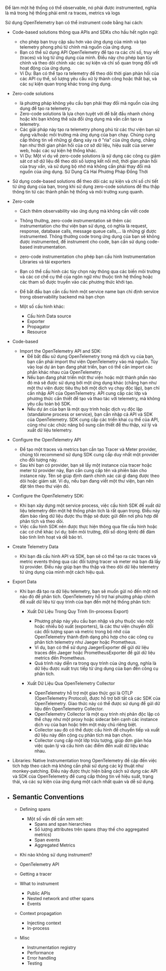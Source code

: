 Để làm một hệ thống có thể observable, nó phải được instrumented, nghĩa là mã trong hệ thống phải emit ra traces, metrics và logs

Sử dụng OpenTelemetry bạn có thể instrument code bằng hai cách:

- Code-based solutions thông qua  APIs and SDKs cho hầu hết ngôn ngữ:
  - cho phép bạn truy cập sâu hơn vào ứng dụng của mình và tạo telemetry phong phú từ chính mã nguồn của ứng dụng.
  - Bạn có thể sử dụng API OpenTelemetry để tạo ra các chỉ số, truy vết (traces) và log từ ứng dụng của mình. Điều này cho phép bạn tùy chỉnh và theo dõi chính xác các sự kiện và chỉ số quan trọng đối với hoạt động của ứng dụng.
  - Ví Dụ: Bạn có thể tạo ra telemetry để theo dõi thời gian phản hồi của các API cụ thể, số lượng yêu cầu xử lý thành công hoặc thất bại, và các sự kiện quan trọng khác trong ứng dụng.
- Zero-code solutions
  - là phương pháp không yêu cầu bạn phải thay đổi mã nguồn của ứng dụng để tạo ra telemetry.
  - Zero-code solutions là lựa chọn tuyệt vời để bắt đầu nhanh chóng hoặc khi bạn không thể sửa đổi ứng dụng mà vẫn cần tạo ra telemetry.
  - Các giải pháp này tạo ra telemetry phong phú từ các thư viện bạn sử dụng và/hoặc môi trường mà ứng dụng của bạn chạy. Chúng cung cấp thông tin về những gì đang xảy ra ở "rìa" của ứng dụng, chẳng hạn như thời gian phản hồi của cơ sở dữ liệu, hiệu suất của server web, hoặc các sự kiện hệ thống khác.
  - Ví Dụ: Một ví dụ về zero-code solutions là sử dụng các công cụ giám sát cơ sở dữ liệu để theo dõi số lượng kết nối mở, thời gian phản hồi của truy vấn, và sử dụng bộ nhớ mà không cần phải thay đổi mã nguồn của ứng dụng.
Sử Dụng Cả Hai Phương Pháp Đồng Thời
- Sử dụng code-based solutions để theo dõi các sự kiện và chỉ số chi tiết từ ứng dụng của bạn, trong khi sử dụng zero-code solutions để thu thập thông tin từ các thành phần hệ thống và môi trường xung quanh.

- Zero-code

  - Cách thêm observability vào ứng dụng mà không cần viết code

  - Thông thường, zero-code instrumentation sẽ thêm các instrumentation cho thư viện bạn sử dụng, có nghĩa là request, response,  database calls, message queue calls,... là những gì được instrumented. Thông thường code trong ứng dụng của bạn sẽ không được instrumented, để instrument cho code, bạn cần sử dụng code-based instrumentation.

  - zero-code instrumentation cho phép bạn cấu hình  Instrumentation Libraries và tải exporters
  - Bạn có thể cấu hình các tùy chọn này thông qua các biến môi trường và các cơ chế cụ thể của ngôn ngữ như thuộc tính hệ thống hoặc các tham số được truyền vào các phương thức khởi tạo.
  - Để bắt đầu bạn cần cấu hình một service name bạn chỉ định service trong observability backend mà bạn chọn
  - Một số cấu hình khác:
    - Cấu hình Data source
    - Exporter
    - Propagator
    - Resource

- Code-based
  - Import the OpenTelemetry API and SDK:
    - Để bắt đầu sử dụng OpenTelemetry trong mã dịch vụ của bạn, bạn cần phải import thư viện OpenTelemetry vào mã nguồn. Tùy vào loại dự án bạn đang phát triển, bạn có thể cần import các phần khác nhau của OpenTelemetry.
    - Nếu bạn đang phát triển một thư viện hoặc một thành phần nào đó mà sẽ được sử dụng bởi một ứng dụng khác (chẳng hạn như một thư viện được tiêu thụ bởi một dịch vụ chạy độc lập), bạn chỉ cần nhập API của OpenTelemetry. API cung cấp các lớp và phương thức cần thiết để tạo và thao tác với telemetry, mà không yêu cầu toàn bộ SDK.
    - Nếu dự án của bạn là một quy trình hoặc dịch vụ độc lập (standalone process or service), bạn cần nhập cả API và SDK của OpenTelemetry. SDK cung cấp các triển khai cụ thể của API, cũng như các chức năng bổ sung cần thiết để thu thập, xử lý và xuất dữ liệu telemetry.

- Configure the OpenTelemetry API
  - Để tạo một traces và metrics bạn cần tạo Tracer và Meter provider, chúng tôi recommend sử dụng SDK cung cấp duy nhất một provider cho đối tượng này.
  - Sau khi bạn có provider, bạn sẽ lấy một instance của tracer hoặc meter từ provider này, Bạn cần cung cấp tên và phiên bản cho instance này. Tên sẽ giúp định danh chính xác cái gì đang được theo dõi hoặc giám sát. Ví dụ, nếu bạn đang viết một thư viện, bạn nên đặt tên theo thư viện đó.
- Configure the OpenTelemetry SDK:
  - Khi bạn xây dựng một service process, việc cấu hình SDK để xuất dữ liệu telemetry đến một hệ thống phân tích là rất quan trọng. Điều này đảm bảo rằng dữ liệu được thu thập sẽ được gửi đến nơi phù hợp để phân tích và theo dõi.
  - Việc cấu hình SDK nên được thực hiện thông qua file cấu hình hoặc các cơ chế khác (ví dụ: biến môi trường, đối số
  dòng lệnh) để đảm bảo tính linh hoạt và dễ bảo trì.

- Create Telemetry Data
  - Khi bạn đã cấu hình API và SDK, bạn sẽ có thể tạo ra các traces và metric events thông qua các đối tượng tracer và meter mà bạn đã lấy từ provider. Điều này giúp bạn thu thập và theo dõi dữ liệu telemetry từ ứng dụng của mình một cách hiệu quả.
- Export Data
  - Khi bạn đã tạo ra dữ liệu telemetry, bạn sẽ muốn gửi nó đến một nơi nào đó để phân tích. OpenTelemetry hỗ trợ hai phương pháp chính để xuất dữ liệu từ quy trình của bạn đến một hệ thống phân tích:
    - Xuất Dữ Liệu Trong Quy Trình (In-process Export)
      - Phương pháp này yêu cầu bạn nhập và phụ thuộc vào một hoặc nhiều bộ xuất (exporters), là các thư viện chuyển đổi các đối tượng span và metric trong bộ nhớ của OpenTelemetry thành định dạng phù hợp cho các công cụ phân tích telemetry như Jaeger hoặc Prometheus.
      - Ví dụ, bạn có thể sử dụng JaegerExporter để gửi dữ liệu traces đến Jaeger hoặc PrometheusExporter để gửi dữ liệu metrics đến Prometheus.
      - Quá trình này diễn ra trong quy trình của ứng dụng, nghĩa là dữ liệu được xuất trực tiếp từ ứng dụng của bạn đến công cụ phân tích.

    - Xuất Dữ Liệu Qua OpenTelemetry Collector
      - OpenTelemetry hỗ trợ một giao thức gọi là OTLP (OpenTelemetry Protocol), được hỗ trợ bởi tất cả các SDK của OpenTelemetry. Giao thức này có thể được sử dụng để gửi dữ liệu đến OpenTelemetry Collector.
      - OpenTelemetry Collector là một quy trình nhị phân độc lập có thể chạy như một proxy hoặc sidecar bên cạnh các instance dịch vụ của bạn hoặc trên một máy chủ riêng biệt.
      - Collector sau đó có thể được cấu hình để chuyển tiếp và xuất dữ liệu này đến công cụ phân tích mà bạn chọn.
      - Collector cung cấp một lớp trừu tượng, giúp đơn giản hóa việc quản lý và cấu hình các điểm đến xuất dữ liệu khác nhau.
- Libraries:
 Native Instrumentation trong OpenTelemetry đề cập đến việc tích hợp theo cách mà không cần phải sử dụng các kỹ thuật như monkey-patching. Điều này được thực hiện bằng cách sử dụng các API và SDK của OpenTelemetry để cung cấp thông tin về hiệu suất, trạng thái, và các sự kiện của ứng dụng một cách nhất quán và dễ sử dụng.

- Semantic Conventions
    -

  - Defining spans
    - Một số vấn đề cần xem xét:
      - Spans and span hierarchies
      - Số lượng attributes trên spans (thay thế cho aggregated metrics)
      - Span events
      - Aggregated Metrics
  - Khi nào không sử dụng instrument?
  - OpenTelemetry API
  - Getting a tracer
  - What to instrument
    - Public APIs
    - Nested network and other spans
    - Events
  - Context propagation
    - Injecting context
    - In-process

  - Misc
    - Instrumentation registry
    - Performance
    - Error handling
    - Testing
